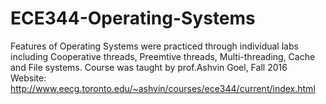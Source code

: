 # ECE344-Operating-Systems
Features of Operating Systems were practiced through individual labs including 
Cooperative threads, Preemtive threads, Multi-threading, Cache and File systems.
Course was taught by prof.Ashvin Goel, Fall 2016
Website: http://www.eecg.toronto.edu/~ashvin/courses/ece344/current/index.html 
